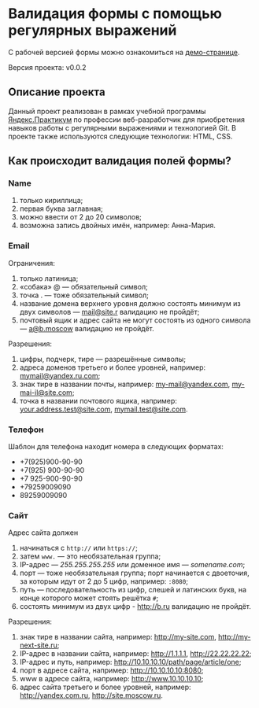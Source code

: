# Валидация формы с помощью регулярных выражений

С рабочей версией формы можно ознакомиться на [демо-странице](https://aleksandr-e-lebedev.github.io/form-validation-with-regex).

Версия проекта: v0.0.2

## Описание проекта

Данный проект реализован в рамках учебной программы [Яндекс.Практикум](https://praktikum.yandex.ru/) по профессии веб-разработчик для приобретения навыков работы с регулярными выражениями и технологией Git. В проекте также используются следующие технологии: HTML, CSS.

## Как происходит валидация полей формы?

### **Name**

1. только кириллица;
2. первая буква заглавная;
3. можно ввести от 2 до 20 символов;
4. возможна запись двойных имён, например: Анна-Мария.

### **Email**

Ограничения:

1. только латиница;
2. «собака» @ — обязательный символ;
3. точка . — тоже обязательный символ;
4. название домена верхнего уровня должно состоять минимум из двух символов — mail@site.r валидацию не пройдёт;
5. почтовый ящик и адрес сайта не могут состоять из одного символа — a@b.moscow валидацию не пройдёт.

Разрешения:

1. цифры, подчерк, тире — разрешённые символы;
2. адреса доменов третьего и более уровней, например: mymail@yandex.ru.com;
3. знак тире в названии почты, например: my-mail@yandex.com, my-mai-il@site.com;
4. точка в названии почтового ящика, например: your.address.test@site.com, mymail.test@site.com.

### **Телефон**

Шаблон для телефона находит номера в следующих форматах:

* +7(925)900-90-90
* +7(925) 900-90-90
* +7 925-900-90-90
* +79259009090
* 89259009090

### **Сайт**

Адрес сайта должен

1. начинаться с `http://` или `https://`;
2. затем `www.` — это необязательная группа;
3. IP-адрес — *255.255.255.255* или доменное имя — *somename.com*;
4. порт — тоже необязательная группа; порт начинается с двоеточия, за которым идут от 2 до 5 цифр, например: `:8080`;
5. путь — последовательность из цифр, слешей и латинских букв, на конце которого может стоять решётка `#`;
6. состоять минимум из двух цифр - http://b.ru валидацию не пройдёт.

Разрешения:

1. знак тире в названии сайта, например: http://my-site.com, http://my-next-site.ru;
2. IP-адрес в названии сайта, например: http://1.1.1.1, http://22.22.22.22;
3. IP-адрес и путь, например: http://10.10.10.10/path/page/article/one;
4. порт в адресе сайта, например: http://10.10.10.10:8080;
5. www в адресе сайта, например: http://www.10.10.10.10;
6. адрес сайта третьего и более уровней, например: http://yandex.com.ru, http://site.moscow.ru.